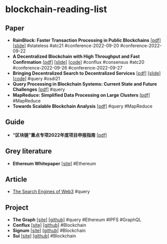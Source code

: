 # blockchain-reading-list

## Paper

- **RainBlock: Faster Transaction Processing in Public Blockchains** [[pdf]](./assets/Ponnapalli%20et%20al.%20-%20RainBlock%20Faster%20Transaction%20Processing%20in%20Public.pdf) [[slide]](./assets/slides/atc21_slides_ponnapalli.pdf) #stateless #atc21 #conference-2022-09-20 #conference-2022-09-22
- **A Decentralized Blockchain with High Throughput and Fast Conﬁrmation** [[pdf]](./assets/Li%20et%20al.%20-%20A%20Decentralized%20Blockchain%20with%20High%20Throughput%20an.pdf) [[slide]](./assets/slides/atc20-paper104-slides-li.pdf) [[code]](https://github.com/Conflux-Chain/conflux-rust) #conflux #consensus #atc20 #conference-2022-09-26 #conference-2022-09-27
- **Bringing Decentralized Search to Decentralized Services** [[pdf]](./assets/Li%20et%20al.%20-%20Bringing%20Decentralized%20Search%20to%20Decentralized%20Ser.pdf) [[slide]](./assets/slides/osdi21_slides_li.pdf) [[code]](https://github.com/SJTU-IPADS/DeSearch) #query #osdi21
- **Query Processing in Blockchain Systems: Current State and Future Challenges** [[pdf]](./assets/Przytarski%20et%20al.%20-%202022%20-%20Query%20Processing%20in%20Blockchain%20Systems%20Current%20St.pdf) #query
- **MapReduce: Simpliﬁed Data Processing on Large Clusters** [[pdf]](./assets/Dean%20and%20Ghemawat%20-%202004%20-%20MapReduce%20Simpli%EF%AC%81ed%20Data%20Processing%20on%20Large%20Clus.pdf) #MapReduce
- **Towards Scalable Blockchain Analysis** [[pdf]](./assets/Bragagnolo%20et%20al.%20-%20Towards%20Scalable%20Blockchain%20Analysis.pdf) #query #MapReduce

## Guide

- **“区块链”重点专项2022年度项目申报指南** [[pdf]](./assets/%E2%80%9C%E5%8C%BA%E5%9D%97%E9%93%BE%E2%80%9D%E9%87%8D%E7%82%B9%E4%B8%93%E9%A1%B92022%E5%B9%B4%E5%BA%A6%E9%A1%B9%E7%9B%AE%E7%94%B3%E6%8A%A5%E6%8C%87%E5%8D%97.pdf)

## Grey literature

- **Ethereum Whitepaper** [[site]](https://ethereum.org/en/whitepaper/) #Ethereum

## Article

- [The Search Engines of Web3](https://blog.web3labs.com/search-engines-of-web3) #query

## Project

- **The Graph** [[site]](http://thegraph.com) [[github]](https://github.com/graphprotocol) #query #Ethereum #IPFS #GraphQL
- **Conflux** [[site]](https://confluxnetwork.org/) [[github]](https://github.com/conflux-chain) #Blockchain
- **Signum** [[site]](https://www.signum.network/) [[github]](https://github.com/signum-network) #Blockchain
- **Sui** [[site]](https://sui.io/) [[github]](https://github.com/MystenLabs) #Blockchain
